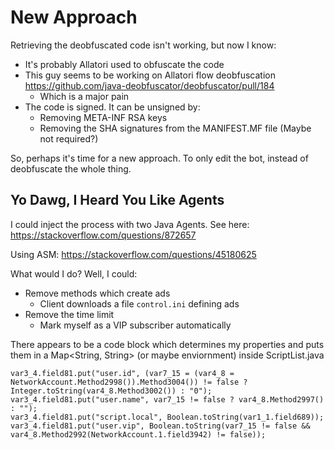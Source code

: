 # New Approach
Retrieving the deobfuscated code isn't working, but now I know:
* It's probably Allatori used to obfuscate the code
* This guy seems to be working on Allatori flow deobfuscation https://github.com/java-deobfuscator/deobfuscator/pull/184
  * Which is a major pain
* The code is signed. It can be unsigned by:
  * Removing META-INF RSA keys
  * Removing the SHA signatures from the MANIFEST.MF file (Maybe not required?)

So, perhaps it's time for a new approach. To only edit the bot, instead of
deobfuscate the whole thing.

## Yo Dawg, I Heard You Like Agents
I could inject the process with two Java Agents. See here: https://stackoverflow.com/questions/872657

Using ASM: https://stackoverflow.com/questions/45180625

What would I do? Well, I could:
* Remove methods which create ads
    * Client downloads a file `control.ini` defining ads
* Remove the time limit
    * Mark myself as a VIP subscriber automatically

There appears to be a code block which determines my properties and puts them in a Map<String, String> (or maybe enviornment) inside ScriptList.java
```
var3_4.field81.put("user.id", (var7_15 = (var4_8 = NetworkAccount.Method2998()).Method3004()) != false ? Integer.toString(var4_8.Method3002()) : "0");
var3_4.field81.put("user.name", var7_15 != false ? var4_8.Method2997() : "");
var3_4.field81.put("script.local", Boolean.toString(var1_1.field689));
var3_4.field81.put("user.vip", Boolean.toString(var7_15 != false && var4_8.Method2992(NetworkAccount.1.field3942) != false));
```
